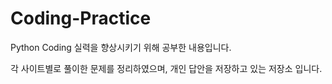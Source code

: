 # Coding-Practice

Python Coding 실력을 향상시키기 위해 공부한 내용입니다.

각 사이트별로 풀이한 문제를 정리하였으며, 개인 답안을 저장하고 있는 저장소 입니다.
